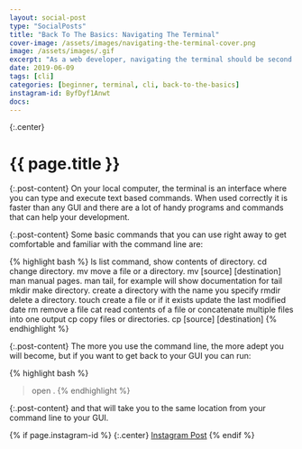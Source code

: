 ```yaml
---
layout: social-post
type: "SocialPosts"
title: "Back To The Basics: Navigating The Terminal"
cover-image: /assets/images/navigating-the-terminal-cover.png
image: /assets/images/.gif
excerpt: "As a web developer, navigating the terminal should be second nature."
date: 2019-06-09
tags: [cli]
categories: [beginner, terminal, cli, back-to-the-basics]
instagram-id: ByfDyf1Anwt
docs: 
---
```

{:.center}
# {{ page.title }}

{:.post-content}
On your local computer, the terminal is an interface where you can type
and execute text based commands. When used correctly it is faster than any GUI
and there are a lot of handy programs and commands that can help your development.

{:.post-content}
Some basic commands that you can use right away to get comfortable and familiar with
the command line are:

{% highlight bash %}
ls          list command, show contents of directory.
cd          change directory.
mv          move a file or a directory. mv [source] [destination]
man         manual pages. man tail, for example will show documentation for tail
mkdir       make directory. create a directory with the name you specify
rmdir       delete a directory.
touch       create a file or if it exists update the last modified date
rm          remove a file
cat         read contents of a file or concatenate multiple files into one output
cp          copy files or directories. cp [source] [destination]
{% endhighlight %}

{:.post-content}
The more you use the command line, the more adept you will become, but if you 
want to get back to your GUI you can run:

{% highlight bash %}
> open .
{% endhighlight %}

{:.post-content}
and that will take you to the same location from your command line to your GUI.

{% if page.instagram-id %}
{:.center}
<a class="insta-link" href="https://www.instagram.com/p/{{page.instagram-id}}" target="_blank">Instagram Post</a>
{% endif %}
